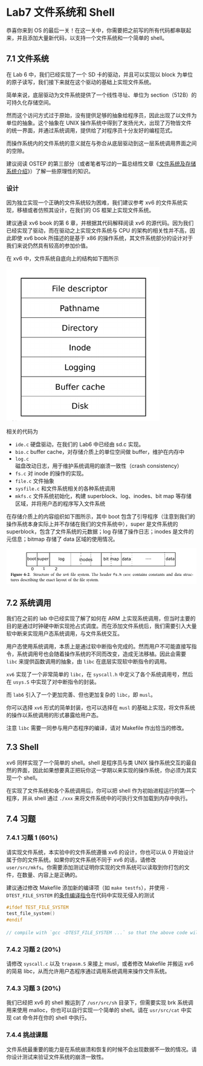 # Lab7 文件系统和 Shell

恭喜你来到 OS 的最后一关！在这一关中，你需要把之前写的所有代码都串联起来，并且添加大量新代码，以支持一个文件系统和一个简单的 shell。



## 7.1 文件系统

在 Lab 6 中，我们已经实现了一个 SD 卡的驱动，并且可以实现以 block 为单位的原子读写，我们接下来就在这个驱动的基础上实现文件系统。

简单来说，底层驱动为文件系统提供了一个线性寻址、单位为 section（512B）的可持久化存储空间。

然而这个访问方式过于原始，没有提供足够的抽象给程序员，因此出现了以文件为单位的抽象。这个抽象在 UNIX 操作系统中得到了发扬光大，出现了万物皆文件的统一界面，并通过系统调用，提供给了对程序员十分友好的编程范式。

而操作系统内的文件系统的意义就在与弥合从底层驱动到这一层系统调用界面之间的空隙。

建议阅读 OSTEP 的第三部分（或者笔者写过的一篇总结性文章《[文件系统及存储系统介绍](https://zfhu.ac.cn/homepage/2019/12/file-system-present)》）了解一些原理性的知识。

### 设计

因为独立实现一个正确的文件系统较为困难，我们建议参考 xv6 的文件系统实现，移植或者仿照其设计，在我们的 OS 框架上实现文件系统。

建议通读 xv6 book 的第 6 章，并根据其代码解释阅读 xv6 的源代码。因为我们已经实现了驱动，而在驱动之上实现文件系统与 CPU 的架构的相关性并不高，因此即使 xv6 book 所描述的是基于 x86 的操作系统，其文件系统部分的设计对于我们来说仍然具有较高的参加价值。

在 xv6 中，文件系统自底向上的结构如下图所示

![](Pic/File-system.png)

相关的代码为

- `ide.c` 硬盘驱动，在我们的 Lab6 中已经由 sd.c 实现。
- `bio.c` buffer cache，对存储介质上的单位空间做 buffer，维护在内存中
- `log.c` 磁盘改动日志，用于维护系统调用的崩溃一致性（crash consistency）
- `fs.c` 对 inode 的操作的实现。
- `file.c` 文件抽象
- `sysfile.c` 和文件系统相关的各种系统调用
- `mkfs.c` 文件系统初始化，构建 superblock、log、inodes、bit map 等存储区域，并将用户态的程序写入文件系统

在存储介质上的内容组织如下图所示，其中 boot 包含了引导程序（注意到我们的操作系统本身实际上并不存储在我们的文件系统中），super 是文件系统的 superblock，包含了文件系统的元数据；log 存储了操作日志；inodes 是文件的元信息；bitmap 存储了 data 区域的使用情况。

![](Pic/File-system-layout.png)



## 7.2 系统调用

我们在之前的 lab 中已经实现了解了如何在 ARM 上实现系统调用，但当时主要的目的是通过时钟硬中断实现抢占式调度。而在添加文件系统后，我们需要引入大量软中断来实现用户态系统调用，与文件系统交互。

用户态使用系统调用，本质上是通过软中断指令完成的。然而用户不可能直接写指令，系统调用号也会随着操作系统的不同而改变，造成无法移植。因此会需要 `libc` 来提供函数调用的抽象，由 `libc` 在底层实现软中断指令的调用。

`xv6` 实现了一个非常简单的 `libc`，在 `syscall.h` 中定义了各个系统调用号，然后在 `usys.S` 中实现了对中断指令的封装。

而 `lab6` 引入了一个更加完善、但也更加复杂的 `libc`，即 `musl`。

你可以选择 `xv6` 形式的简单封装，也可以选择在 `musl` 的基础上实现，将文件系统的操作以系统调用的形式暴露给用户态。

注意 `libc` 需要一同参与用户态程序的编译，请对 Makefile 作出恰当的修改。



## 7.3 Shell

xv6 同样实现了一个简单的 shell。shell 是程序员与类 UNIX 操作系统交互的最自然的界面，因此如果想要真正把玩你这一学期以来实现的操作系统，你必须为其实现一个 shell。

在实现了文件系统和各个系统调用后，你可以把 shell 作为初始进程运行的第一个程序，并从 shell 通过 `./xxx` 来将文件系统中的可执行文件加载到内存中执行。



## 7.4 习题

### 7.4.1 习题 1 (60%)

请实现文件系统，本实验中的文件系统遵循 xv6 的设计，你也可以从 0 开始设计属于你的文件系统。如果你的文件系统不同于 xv6 的话，请修改 `user/src/mkfs`。你需要添加测试证明你实现的文件系统可以读取到你打包的文件，在数量、内容上是正确的。

建议通过修改 Makefile 添加新的编译项（如 `make testfs`），并使用 `-DTEST_FILE_SYSTEM` 的[条件编译指令](https://www.linuxtopia.org/online_books/an_introduction_to_gcc/gccintro_34.html)在代码中实现无侵入的测试

```c
#ifdef TEST_FILE_SYSTEM
test_file_system()
#endif

// compile with `gcc -DTEST_FILE_SYSTEM ...` so that the above code will be included. 
```

### 7.4.2 习题 2 (20%)

请修改 `syscall.c` 以及 `trapasm.S` 来接上 musl，或者修改 Makefile 并搬运 xv6 的简易 libc，从而允许用户态程序通过调用系统调用来操作文件系统。

### 7.4.3 习题 3 (20%)

我们已经把 xv6 的 shell 搬运到了 `/usr/src/sh` 目录下，但需要实现 brk 系统调用来使用 malloc，你也可以自行实现一个简单的 shell。请在 `usr/src/cat` 中实现 cat 命令并在你的 shell 中执行。

### 7.4.4 挑战课题

文件系统最重要的能力是在系统崩溃和恢复的时候不会出现数据不一致的情况。请你设计测试来验证文件系统的崩溃一致性。

